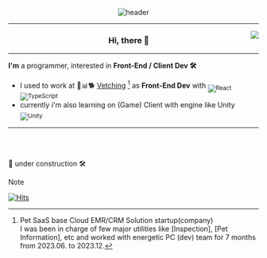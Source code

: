 <div align="center" width="100%">

  ![header](https://capsule-render.vercel.app/api?type=soft&height=100&color=gradient&text=vyu&section=header&reversal=false&textBg=false&desc=problem%20solver&descSize=11&descAlign=95&descAlignY=92&customColorList=9)
</div>

<hr/>
<a target="_blank" href="https://solved.ac/vyu">
 <img align="right" src="http://mazassumnida.wtf/api/generate_badge?boj=vyu"/>
</a>

<h3 align="center">Hi, there 👋</h3>
<hr/>

**I'm** a programmer, interested in **Front-End / Client Dev 🛠** <br/>
- I used to work at 🏣📊🐕 [Vetching](https://vetching.cc/) [^1] as **Front-End Dev** with <sub>![React](https://img.shields.io/badge/react-%2320232a.svg?style=flat&logo=react&logoColor=#61DAFB) ![TypeScript](https://img.shields.io/badge/typescript-%23007ACC.svg?style=flat&logo=typescript&logoColor=white)</sub>
- currently i'm also learning on (Game) Client with engine like Unity <sub>![Unity](https://img.shields.io/badge/unity-%23000000.svg?style=for-the-flat&logo=unity&logoColor=white)</sub>

<hr/>

<br/>
<br/>

  📌 under construction 🛠

[^1]: Pet SaaS base Cloud EMR/CRM Solution startup(company)<br/>I was been in charge of few major utilities like [Inspection], [Pet Information], etc and worked with energetic PC (dev) team for 7 months from 2023.06. to 2023.12.

> [!NOTE]
> [![Hits](https://hits.seeyoufarm.com/api/count/incr/badge.svg?url=https%3A%2F%2Fgithub.com%2Fsvyu&count_bg=%2379C83D&title_bg=%23555555&icon=&icon_color=%23E7E7E7&title=hits&edge_flat=false)](https://hits.seeyoufarm.com)
